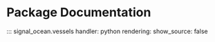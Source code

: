 # Package Documentation
::: signal_ocean.vessels
    handler: python
    rendering:
      show_source: false
